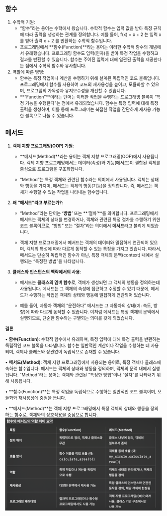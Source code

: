 ## 함수
1.	수학적 기원:
	- “함수”라는 용어는 수학에서 왔습니다. 수학적 함수는 입력 값을 받아 특정 규칙에 따라 출력을 생성하는 관계를 정의합니다. 예를 들어,  f(x) = x + 2 는 입력  x 를 받아 출력  x + 2 를 반환하는 수학적 함수입니다.
	- 프로그래밍에서 **함수(Function)**라는 용어는 이러한 수학적 함수의 개념에서 유래했습니다. 프로그래밍 함수도 입력(인자)을 받아 특정 작업을 수행하고 결과를 반환할 수 있습니다. 함수는 주어진 입력에 대해 일관된 출력을 제공한다는 점에서 수학적 함수와 유사합니다.
2.	역할에 따른 명명:
	- 함수는 특정 작업이나 계산을 수행하기 위해 설계된 독립적인 코드 블록입니다. 프로그래밍에서 함수를 사용하여 코드의 재사용성을 높이고, 모듈화할 수 있으며, 프로그램의 가독성과 유지보수성을 개선할 수 있습니다.
	- **“Function”**이라는 단어는 이러한 작업을 수행하는 프로그래밍 블록이 “특정 기능을 수행한다”는 점에서 유래되었습니다. 함수는 특정 입력에 대해 특정 출력을 생성하며, 이를 통해 프로그래머는 복잡한 작업을 간단하게 재사용 가능한 블록으로 나눌 수 있습니다.
## 메서드
1. **객체 지향 프로그래밍(OOP) 기원**:
	
	- **메서드(Method)**라는 용어는 객체 지향 프로그래밍(OOP)에서 사용됩니다. 객체 지향 프로그래밍에서는 데이터(속성)와 기능(메서드)이 결합된 객체를 중심으로 프로그램을 구조화합니다.
	
	- “Method”는 특정 객체와 관련된 함수라는 의미에서 사용됩니다. 객체는 상태와 행동을 가지며, 메서드는 객체의 행동(기능)을 정의합니다. 즉, 메서드는 객체가 수행할 수 있는 작업을 나타내는 함수입니다.
2. **왜 “메서드”라고 부르는가?**:
	
	-  “Method”라는 단어는 **‘방법’** 또는 **‘절차’**를 의미합니다. 프로그래밍에서 메서드는 객체의 상태를 변경하거나, 객체와 관련된 특정 절차를 수행하기 위한 코드 블록이므로, “방법” 또는 “절차”라는 의미에서 **메서드**라고 불리게 되었습니다.
	
	- 객체 지향 프로그래밍에서 메서드는 객체의 데이터와 밀접하게 연관되어 있으며, 객체의 특성에 따라 다르게 동작할 수 있는 특징을 가지고 있습니다. 따라서, 메서드는 단순히 독립적인 함수가 아닌, 특정 객체의 문맥(context) 내에서 실행되는 “특정한 방법”을 나타냅니다.
3. **클래스와 인스턴스의 맥락에서의 사용**:
	
	- 메서드는 **클래스의 멤버 함수**로, 객체가 생성되면 그 객체의 행동을 정의하는데 사용됩니다. 메서드는 그 객체의 속성에 접근하고 수정할 수 있기 때문에, 메서드가 수행하는 작업은 객체의 상태와 행동에 밀접하게 연관되어 있습니다.
	
	- 예를 들어, 자동차 객체의 “운전하다” 메서드는 그 자동차의 상태(예: 속도, 방향)에 따라 다르게 동작할 수 있습니다. 이처럼 메서드는 특정 객체의 문맥에서 실행되므로, 단순한 함수와는 구별되는 의미를 갖게 되었습니다.
	
	  

**결론**

  

• **함수(Function)**: 수학적 함수에서 유래하며, 특정 입력에 대해 특정 출력을 반환하는 독립적인 코드 블록을 나타냅니다. 함수는 일반적인 계산이나 작업을 수행하는 데 사용되며, 객체나 클래스와 상관없이 독립적으로 존재할 수 있습니다.

• **메서드(Method)**: 객체 지향 프로그래밍에서 사용되는 용어로, 특정 객체나 클래스에 속하는 함수입니다. 메서드는 객체의 상태와 행동을 정의하며, 객체의 문맥 내에서 실행됩니다. “Method”라는 용어는 객체와 관련된 “특정한 방법”이나 “절차”를 나타내기 위해 사용됩니다.

• **함수(Function)**는 특정 작업을 독립적으로 수행하는 일반적인 코드 블록이며, 모듈화와 재사용성에 중점을 둡니다.

• **메서드(Method)**는 객체 지향 프로그래밍에서 특정 객체의 상태와 행동을 정의하는 함수로, 객체와의 상호작용을 중심으로 합니다.![](../01_daily_diary/pic/Screenshot%204.png)